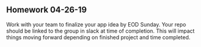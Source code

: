 ## Homework 04-26-19

Work with your team to finalize your app idea by EOD Sunday. Your repo should be linked to the group in slack at time of completion. This will impact things moving forward depending on finished project and time completed.